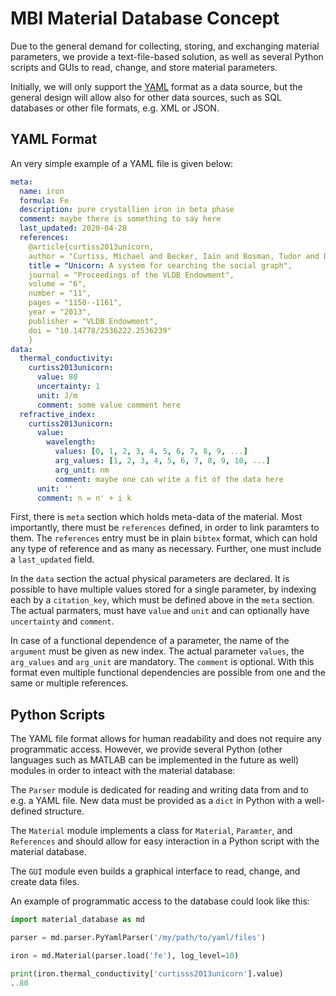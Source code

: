 # MBI Material Database Concept

Due to the general demand for collecting, storing, and exchanging material parameters, we provide a text-file-based solution, as well as several Python scripts and GUIs to read, change, and store material parameters.

Initially, we will only support the [YAML](https://en.wikipedia.org/wiki/YAML) format as a data source, but the general design will allow also for other data sources, such as SQL databases or other file formats, e.g. XML or JSON.

## YAML Format

An very simple example of a YAML file is given below:

```yaml
meta:
  name: iron
  formula: Fe
  description: pure crystallien iron in beta phase
  comment: maybe there is something to say here
  last_updated: 2020-04-28
  references:
    @article{curtiss2013unicorn,
    author = "Curtiss, Michael and Becker, Iain and Bosman, Tudor and Doroshenko, Sergey and Grijincu, Lucian and Jackson, Tom and Kunnatur, Sandhya and Lassen, Soren and Pronin, Philip and Sankar, Sriram and others",
    title = "Unicorn: A system for searching the social graph",
    journal = "Proceedings of the VLDB Endowment",
    volume = "6",
    number = "11",
    pages = "1150--1161",
    year = "2013",
    publisher = "VLDB Endowment",
    doi = "10.14778/2536222.2536239"
    }
data:
  thermal_conductivity:
    curtiss2013unicorn:
      value: 80
      uncertainty: 1
      unit: J/m
      comment: some value comment here
  refractive_index:
    curtiss2013unicorn:
      value:
        wavelength:
          values: [0, 1, 2, 3, 4, 5, 6, 7, 8, 9, ...]
          arg_values: [1, 2, 3, 4, 5, 6, 7, 8, 9, 10, ...]
          arg_unit: nm
          comment: maybe one can write a fit of the data here
      unit: ''
      comment: n = n' + i k
```

First, there is `meta` section which holds meta-data of the material.
Most importantly, there must be `references` defined, in order to link paramters to them.
The `references` entry must be in plain `bibtex` format, which can hold any type of reference and as many as necessary.
Further, one must include a `last_updated` field.

In the `data` section the actual physical parameters are declared.
It is possible to have multiple values stored for a single parameter, by indexing each by a `citation_key`, which must be defined above in the `meta` section.
The actual parmaters, must have `value` and `unit` and can optionally have `uncertainty` and `comment`.

In case of a functional dependence of a parameter, the name of the `argument` must be given as new index. The actual parameter `values`, the `arg_values` and `arg_unit` are mandatory.
The `comment` is optional.
With this format even multiple functional dependencies are possible from one and the same or multiple references.

## Python Scripts

The YAML file format allows for human readability and does not require any programmatic access.
However, we provide several Python (other languages such as MATLAB can be implemented in the future as well) modules in order to inteact with the material database:

The `Parser` module is dedicated for reading and writing data from and to e.g. a YAML file.
New data must be provided as a `dict` in Python with a well-defined structure.

The `Material` module implements a class for `Material`, `Paramter`, and `References` and should allow for easy interaction in a Python script with the material database.

The `GUI` module even builds a graphical interface to read, change, and create data files.

An example of programmatic access to the database could look like this:

```python
import material_database as md

parser = md.parser.PyYamlParser('/my/path/to/yaml/files')

iron = md.Material(parser.load('fe'), log_level=10)

print(iron.thermal_conductivity['curtisss2013unicorn'].value)
..80

```